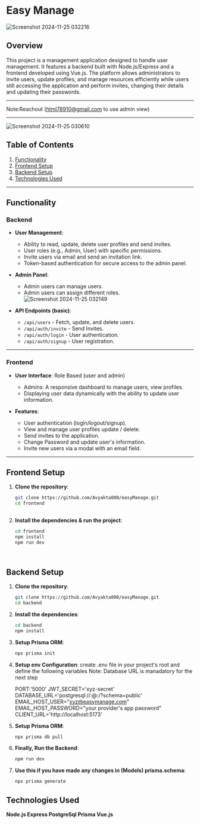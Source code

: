 # Easy Manage
![Screenshot 2024-11-25 032216](https://github.com/user-attachments/assets/7e581f9f-d991-4ff7-902a-80b185656dae)

## Overview

This project is a management application designed to handle user management. It features a backend built with Node.js/Express and a frontend developed using Vue.js. The platform allows administrators to invite users, update profiles, and manage resources efficiently while users still accessing the application and perform invites, changing their details and updating their passwords.

---
Note:Reachout (html78910@gmail.com to use admin view)

---
![Screenshot 2024-11-25 030610](https://github.com/user-attachments/assets/7a421ef7-ea6b-4951-a3e3-0838ec7d76b0)

## Table of Contents

1. [Functionality](#functionality)
2. [Frontend Setup](#frontend-setup)
3. [Backend Setup](#backend-setup)
4. [Technologies Used](#technologies-used)

---

## Functionality

### Backend

- **User Management**: 
  - Ability to read, update, delete user profiles and send invites.
  - User roles (e.g., Admin, User) with specific permissions.
  - Invite users via email and send an invitation link.
  - Token-based authentication for secure access to the admin panel.
  
- **Admin Panel**:
  - Admin users can manage users.
  - Admin users can assign different roles.
  ![Screenshot 2024-11-25 032149](https://github.com/user-attachments/assets/a5737b3f-8515-4122-8bac-e485aaae2c67)

- **API Endpoints (basic)**:
  - `/api/users` - Fetch, update, and delete users.
  - `/api/auth/invite` - Send Invites.
  - `/api/auth/login` - User authentication.
  - `/api/auth/signup` - User registration.

---

### Frontend

- **User Interface**: Role Based (user and admin)
  - Admins: A responsive dashboard to manage users, view profiles.
  - Displaying user data dynamically with the ability to update user information.
  
- **Features**:
  - User authentication (login/logout/signup).
  - View and manage user profiles update / delete.
  - Send invites to the application.
  - Change Password and update user's information.
  - Invite new users via a modal with an email field.

---

## Frontend Setup

1. **Clone the repository**:
   ```bash
   git clone https://github.com/Avyakta000/easyManage.git
   cd frontend
  
2. **Install the dependencies & run the project**:
   ```bash
   cd frontend
   npm install
   npm run dev
  
  

## Backend Setup

1. **Clone the repository**:
   ```bash
   git clone https://github.com/Avyakta000/easyManage.git
   cd backend

2. **Install the dependencies**:
   ```bash
   cd backend
   npm install
   
3. **Setup Prisma ORM**:
   ```bash
   npx prisma init

4. **Setup env Configuration**:
   create .env file in your project's root and define the following variables
   Note: Database URL is manadatory for the next step

   PORT:'5000'
   JWT_SECRET='xyz-secret'
   DATABASE_URL='postgresql://<username>:<password>@<host>:<port>/<database>?schema=public'
   EMAIL_HOST_USER="xyz@easymanage.com"
   EMAIL_HOST_PASSWORD="your provider's app password"
   CLIENT_URL='http://localhost:5173'

5. **Setup Prisma ORM**:
   ```bash
   npx prisma db pull 

6. **Finally, Run the Backend**:
   ```bash
   npm run dev
   
7. **Use this if you have made any changes in (Models) prisma.schema**:
   ```bash
   npx prisma generate

## Technologies Used
   **Node.js Express PostgreSql Prisma Vue.js**




